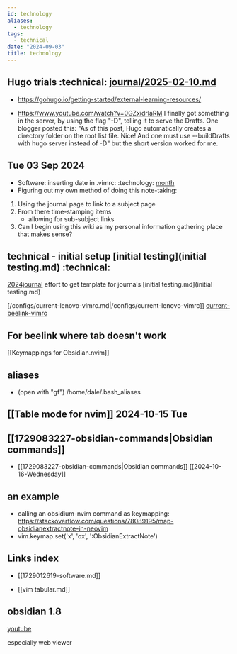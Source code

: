 ```yaml
---
id: technology
aliases:
  - technology
tags:
  - technical
date: "2024-09-03"
title: technology
---
```

## Hugo trials :technical:  [journal/2025-02-10.md](journal/2025-02-10.md) 
- https://gohugo.io/getting-started/external-learning-resources/

- https://www.youtube.com/watch?v=0GZxidrlaRM I finally got something in the server, by using the flag "-D", telling it to serve the Drafts. One blogger posted this: "As of this post, Hugo automatically creates a directory folder on the root list file. Nice! And one must use --buildDrafts with hugo server instead of -D" but the short version worked for me.
## Tue 03 Sep 2024

- Software: inserting date in .vimrc: :technology: [month](https://man7.org/linux/man-pages/man3/strftime.3.html "strftime(3) - Linux manual page")
- Figuring out my own method of doing this note-taking:

1. Using the journal page to link to a subject page
2. From there time-stamping items
   - allowing for sub-subject links
3. Can I begin using this wiki as my personal information gathering place that makes sense?

## technical - initial setup [initial testing](initial testing.md) :technical:

[2024journal](2024journal.md) effort to get template for journals [initial
testing.md](initial testing.md)

[/configs/current-lenovo-vimrc.md|/configs/current-lenovo-vimrc]]
[current-beelink-vimrc](current-beelink-vimrc.md)

## For beelink where tab doesn't work

[[Keymappings for Obsidian.nvim]]

## aliases

- (open with "gf") /home/dale/.bash_aliases

## [[Table mode for nvim]]   2024-10-15 Tue

## [[1729083227-obsidian-commands|Obsidian commands]]

- [[1729083227-obsidian-commands|Obsidian commands]] [[2024-10-16-Wednesday]]

## an example

- calling an obsidium-nvim command as keymapping: <https://stackoverflow.com/questions/78089195/map-obsidianextractnote-in-neovim>
- vim.keymap.set('x', '<leader>ox', ':ObsidianExtractNote<cr>')

## Links index

- [[1729012619-software.md]]

- [[vim tabular.md]]

## obsidian 1.8

[youtube](https://youtu.be/w44sNTl-zvI?si=1V0oYjhGr_G7qNpg)

especially web viewer
